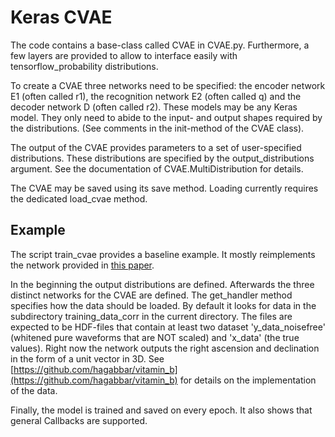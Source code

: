 # Keras CVAE

The code contains a base-class called CVAE in CVAE.py. Furthermore,
a few layers are provided to allow to interface easily with
tensorflow_probability distributions.

To create a CVAE three networks need to be specified: the encoder
network E1 (often called r1), the recognition network E2 (often called
q) and the decoder network D (often called r2). These models may be any
Keras model. They only need to abide to the input- and output shapes
required by the distributions. (See comments in the init-method of the
CVAE class).

The output of the CVAE provides parameters to a set of user-specified
distributions. These distributions are specified by the
output_distributions argument. See the documentation of
CVAE.MultiDistribution for details.

The CVAE may be saved using its save method. Loading currently requires
the dedicated load_cvae method.

## Example
The script train_cvae provides a baseline example. It mostly
reimplements the network provided in [this paper](https://arxiv.org/abs/1909.06296).

In the beginning the output distributions are defined. Afterwards the
three distinct networks for the CVAE are defined. The get_handler method
specifies how the data should be loaded. By default it looks for data
in the subdirectory training_data_corr in the current directory. The
files are expected to be HDF-files that contain at least two dataset 
'y_data_noisefree' (whitened pure waveforms that are NOT scaled) and
'x_data' (the true values). Right now the network outputs the
right ascension and declination in the form of a unit vector in 3D. See
[https://github.com/hagabbar/vitamin_b](https://github.com/hagabbar/vitamin_b)
for details on the implementation of the data.

Finally, the model is trained and saved on every epoch. It also shows
that general Callbacks are supported.
